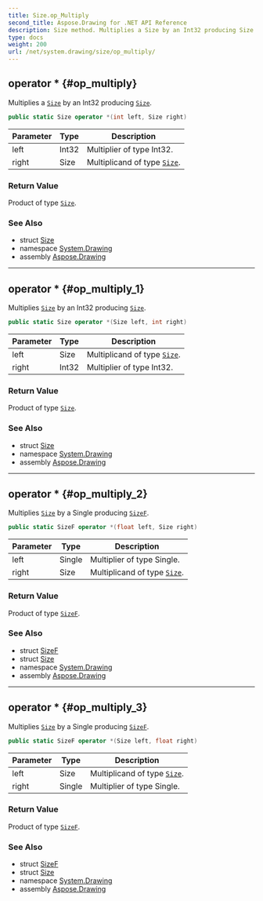 ```yaml
---
title: Size.op_Multiply
second_title: Aspose.Drawing for .NET API Reference
description: Size method. Multiplies a Size by an Int32 producing Size
type: docs
weight: 200
url: /net/system.drawing/size/op_multiply/
---
```

## operator * {#op_multiply}

Multiplies a [`Size`](../) by an Int32 producing [`Size`](../).

```csharp
public static Size operator *(int left, Size right)
```

| Parameter | Type | Description |
| --- | --- | --- |
| left | Int32 | Multiplier of type Int32. |
| right | Size | Multiplicand of type [`Size`](../). |

### Return Value

Product of type [`Size`](../).

### See Also

* struct [Size](../)
* namespace [System.Drawing](../../size/)
* assembly [Aspose.Drawing](../../../)

---

## operator * {#op_multiply_1}

Multiplies [`Size`](../) by an Int32 producing [`Size`](../).

```csharp
public static Size operator *(Size left, int right)
```

| Parameter | Type | Description |
| --- | --- | --- |
| left | Size | Multiplicand of type [`Size`](../). |
| right | Int32 | Multiplier of type Int32. |

### Return Value

Product of type [`Size`](../).

### See Also

* struct [Size](../)
* namespace [System.Drawing](../../size/)
* assembly [Aspose.Drawing](../../../)

---

## operator * {#op_multiply_2}

Multiplies [`Size`](../) by a Single producing [`SizeF`](../../sizef/).

```csharp
public static SizeF operator *(float left, Size right)
```

| Parameter | Type | Description |
| --- | --- | --- |
| left | Single | Multiplier of type Single. |
| right | Size | Multiplicand of type [`Size`](../). |

### Return Value

Product of type [`SizeF`](../../sizef/).

### See Also

* struct [SizeF](../../sizef/)
* struct [Size](../)
* namespace [System.Drawing](../../size/)
* assembly [Aspose.Drawing](../../../)

---

## operator * {#op_multiply_3}

Multiplies [`Size`](../) by a Single producing [`SizeF`](../../sizef/).

```csharp
public static SizeF operator *(Size left, float right)
```

| Parameter | Type | Description |
| --- | --- | --- |
| left | Size | Multiplicand of type [`Size`](../). |
| right | Single | Multiplier of type Single. |

### Return Value

Product of type [`SizeF`](../../sizef/).

### See Also

* struct [SizeF](../../sizef/)
* struct [Size](../)
* namespace [System.Drawing](../../size/)
* assembly [Aspose.Drawing](../../../)


